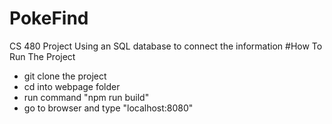# PokeFind
CS 480 Project Using an SQL database to connect the information
#How To Run The Project
  - git clone the project
  - cd into webpage folder
  - run command "npm run build"
  - go to browser and type "localhost:8080"
